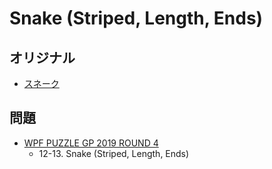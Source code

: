 # Snake (Striped, Length, Ends)

## オリジナル
- [スネーク](snake.md)

## 問題
- [WPF PUZZLE GP 2019 ROUND 4](../questions/wpfpgp2019_4.md)
	- 12-13. Snake (Striped, Length, Ends)
